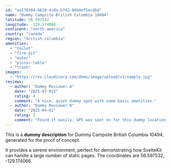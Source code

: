 ```yaml
---
id: "aa176304-6620-4cda-b742-06b4ef5ecdbd"
name: "Dummy Campsite British Columbia 10494"
latitude: 56.597532
longitude: -129.174066
continent: "north-america"
country: "canada"
region: "british-columbia"
amenities:
  - "toilet"
  - "fire-pit"
  - "water"
  - "picnic-table"
  - "trash"
images:
  - "https://res.cloudinary.com/demo/image/upload/v1/sample.jpg"
reviews:
  - author: "Dummy Reviewer A"
    date: "2025-07-015"
    rating: 4
    comment: "A nice, quiet dummy spot with some basic amenities."
  - author: "Dummy Reviewer B"
    date: "2025-04-01"
    rating: 2
    comment: "Found it easily. GPS was spot on for this dummy location."
---
```


This is a **dummy description** for Dummy Campsite British Columbia 10494, generated for the proof of concept.

It provides a serene environment, perfect for demonstrating how SvelteKit can handle a large number of static pages. The coordinates are 56.597532, -129.174066.
